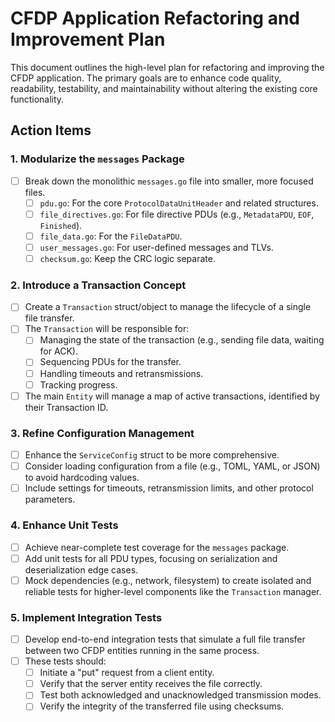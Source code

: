 # CFDP Application Refactoring and Improvement Plan

This document outlines the high-level plan for refactoring and improving the CFDP application. The primary goals are to enhance code quality, readability, testability, and maintainability without altering the existing core functionality.

## Action Items

### 1. Modularize the `messages` Package
- [ ] Break down the monolithic `messages.go` file into smaller, more focused files.
  - [ ] `pdu.go`: For the core `ProtocolDataUnitHeader` and related structures.
  - [ ] `file_directives.go`: For file directive PDUs (e.g., `MetadataPDU`, `EOF`, `Finished`).
  - [ ] `file_data.go`: For the `FileDataPDU`.
  - [ ] `user_messages.go`: For user-defined messages and TLVs.
  - [ ] `checksum.go`: Keep the CRC logic separate.

### 2. Introduce a Transaction Concept
- [ ] Create a `Transaction` struct/object to manage the lifecycle of a single file transfer.
- [ ] The `Transaction` will be responsible for:
  - [ ] Managing the state of the transaction (e.g., sending file data, waiting for ACK).
  - [ ] Sequencing PDUs for the transfer.
  - [ ] Handling timeouts and retransmissions.
  - [ ] Tracking progress.
- [ ] The main `Entity` will manage a map of active transactions, identified by their Transaction ID.

### 3. Refine Configuration Management
- [ ] Enhance the `ServiceConfig` struct to be more comprehensive.
- [ ] Consider loading configuration from a file (e.g., TOML, YAML, or JSON) to avoid hardcoding values.
- [ ] Include settings for timeouts, retransmission limits, and other protocol parameters.

### 4. Enhance Unit Tests
- [ ] Achieve near-complete test coverage for the `messages` package.
- [ ] Add unit tests for all PDU types, focusing on serialization and deserialization edge cases.
- [ ] Mock dependencies (e.g., network, filesystem) to create isolated and reliable tests for higher-level components like the `Transaction` manager.

### 5. Implement Integration Tests
- [ ] Develop end-to-end integration tests that simulate a full file transfer between two CFDP entities running in the same process.
- [ ] These tests should:
  - [ ] Initiate a "put" request from a client entity.
  - [ ] Verify that the server entity receives the file correctly.
  - [ ] Test both acknowledged and unacknowledged transmission modes.
  - [ ] Verify the integrity of the transferred file using checksums.
